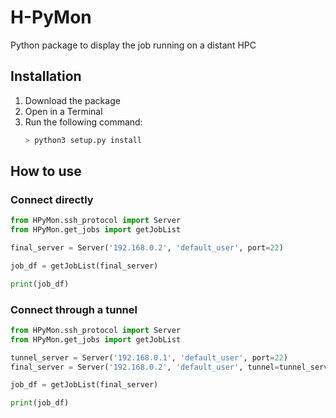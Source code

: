 # H-PyMon

Python package to display the job running on a distant HPC

## Installation

1. Download the package
2. Open in a Terminal
3. Run the following command:
    ```sh
    > python3 setup.py install
    ```

## How to use

### Connect directly

```python
from HPyMon.ssh_protocol import Server
from HPyMon.get_jobs import getJobList

final_server = Server('192.168.0.2', 'default_user', port=22)

job_df = getJobList(final_server)

print(job_df)
```

### Connect through a tunnel

```python
from HPyMon.ssh_protocol import Server
from HPyMon.get_jobs import getJobList

tunnel_server = Server('192.168.0.1', 'default_user', port=22)
final_server = Server('192.168.0.2', 'default_user', tunnel=tunnel_server)

job_df = getJobList(final_server)

print(job_df)
```

